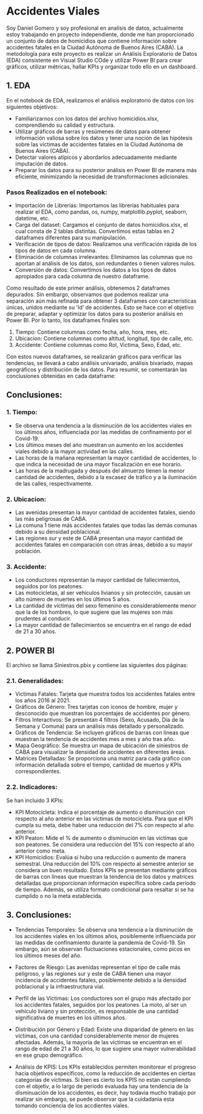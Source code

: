 # Accidentes Viales

Soy Daniel Gomero y soy profesional en analisis de datos, actualmente estoy trabajando en proyecto independiente, donde me han proporcionado un conjunto de datos de homicidios que contiene información sobre accidentes fatales en la Ciudad Autónoma de Buenos Aires (CABA). La metodología para este proyecto es realizar un Análisis Exploratorio de Datos (EDA) consistente en Visual Studio COde y utilizar Power BI para crear gráficos, utilizar métricas, hallar KPIs y organizar todo ello en un dashboard. 

## 1. EDA
   
En el notebook de EDA, realizamos el análisis exploratorio de datos con los siguientes objetivos:

* Familiarizarnos con los datos del archivo homicidios.xlsx, comprendiendo su calidad y estructura.
* Utilizar gráficos de barras y resúmenes de datos para obtener información valiosa sobre los datos y tener una noción de las hipótesis sobre las víctimas de accidentes fatales en la Ciudad Autónoma de Buenos Aires (CABA).
* Detectar valores atípicos y abordarlos adecuadamente mediante imputación de datos.
* Preparar los datos para su posterior análisis en Power BI de manera más eficiente, minimizando la necesidad de transformaciones adicionales.
  
### Pasos Realizados en el notebook:

* Importación de Librerías: Importamos las librerías habituales para realizar el EDA, como pandas, os, numpy, matplotlib.pyplot, seaborn, datetime, etc.
* Carga del dataset: Cargamos el conjunto de datos homicidios.xlsx, el cual consta de 2 tablas distintas. Convertimos estas tablas en 2 dataframes diferentes para su manipulación.
* Verificación de tipos de datos: Realizamos una verificación rápida de los tipos de datos en cada columna.
* Eliminación de columnas irrelevantes: Eliminamos las columnas que no aportan al análisis de los datos, son redundantes o tienen valores nulos.
* Conversión de datos: Convertimos los datos a los tipos de datos apropiados para cada columna de nuestro dataframe.

Como resultado de este primer análisis, obtenemos 2 dataframes depurados. Sin embargo, observamos que podemos realizar una separación aún más refinada para obtener 3 dataframes con características únicas, unidos mediante su 'Id' de accidentes. Esto se hace con el objetivo de preparar, adaptar y optimizar los datos para su posterior análisis en Power BI. Por lo tanto, los dataframes finales son:

1. Tiempo: Contiene columnas como fecha, año, hora, mes, etc.
2. Ubicacion: Contiene columnas como altitud, longitud, tipo de calle, etc.
3. Accidente: Contiene columnas como Rol, Victima, Sexo, Edad, etc.

Con estos nuevos dataframes, se realizarán gráficos para verificar las tendencias, se llevará a cabo análisis univariado, análisis bivariado, mapas geográficos y distribución de los datos. Para resumir, se comentarán las conclusiones obtenidas en cada dataframe:

## Conclusiones:

### 1. Tiempo:

* Se observa una tendencia a la disminución de los accidentes viales en los últimos años, influenciada por las medidas de confinamiento por el Covid-19.
* Los últimos meses del año muestran un aumento en los accidentes viales debido a la mayor actividad en las calles.
* Las horas de la mañana representan la mayor cantidad de accidentes, lo que indica la necesidad de una mayor fiscalización en ese horario.
* Las horas de la madrugada y después del almuerzo tienen la menor cantidad de accidentes, debido a la escasez de tráfico y a la iluminación de las calles, respectivamente.

### 2. Ubicacion:
   
* Las avenidas presentan la mayor cantidad de accidentes fatales, siendo las más peligrosas de CABA.
* La comuna 1 tiene más accidentes fatales que todas las demás comunas debido a su densidad poblacional.
* Las regiones sur y este de CABA presentan una mayor cantidad de accidentes fatales en comparación con otras áreas, debido a su mayor población.

### 3. Accidente:

* Los conductores representan la mayor cantidad de fallecimientos, seguidos por los peatones.
* Las motocicletas, al ser vehículos livianos y sin protección, causan un alto número de muertes en los últimos 5 años.
* La cantidad de víctimas del sexo femenino es considerablemente menor que la de los hombres, lo que sugiere que las mujeres son más prudentes al conducir.
* La mayor cantidad de fallecimientos se encuentra en el rango de edad de 21 a 30 años.

## 2. POWER BI

El archivo se llama Siniestros.pbix y contiene las siguientes dos páginas:

### 2.1. Generalidades:

* Victimas Fatales: Tarjeta que muestra todos los accidentes fatales entre los años 2016 al 2021.
* Gráficos de Género: Tres tarjetas con iconos de hombre, mujer y desconocido que muestran los porcentajes de accidentes por género.
* Filtros Interactivos: Se presentan 4 filtros (Sexo, Acusado, Día de la Semana y Comuna) para un análisis más detallado y personalizado.
* Gráficos de Tendencia: Se incluyen gráficos de barras con líneas que muestran la tendencia de accidentes mes a mes y año tras año.
* Mapa Geográfico: Se muestra un mapa de ubicación de siniestros de CABA para visualizar la densidad de accidentes en diferentes áreas.
* Matrices Detalladas: Se proporciona una matriz para cada gráfico con información detallada sobre el tiempo, cantidad de muertos y KPIs correspondientes.

### 2.2. Indicadores:

Se han incluido 3 KPIs:

* KPI Motocicleta: Indica el porcentaje de aumento o disminución con respecto al año anterior en las víctimas de motocicleta. Para que el KPI cumpla su meta, debe haber una reducción del 7% con respecto al año anterior.
* KPI Peaton: Mide el % de aumento o disminución en las víctimas que son peatones. Se considera una reducción del 15% con respecto al año anterior como meta.
* KPI Homicidios: Evalúa si hubo una reducción o aumento de manera semestral. Una reducción del 10% con respecto al semestre anterior se considera un buen resultado.
Estos KPIs se presentan mediante gráficos de barras con líneas que muestran la tendencia de los datos y matrices detalladas que proporcionan información específica sobre cada período de tiempo. Además, se utiliza formato condicional para resaltar si se ha cumplido o no la meta establecida.

## 3. Conclusiones:

* Tendencias Temporales: Se observa una tendencia a la disminución de los accidentes viales en los últimos años, posiblemente influenciada por las medidas de confinamiento durante la pandemia de Covid-19. Sin embargo, aún se observan fluctuaciones estacionales, como picos en los últimos meses del año.

* Factores de Riesgo: Las avenidas representan el tipo de calle más peligroso, y las regiones sur y este de CABA tienen una mayor incidencia de accidentes fatales, posiblemente debido a la densidad poblacional y la infraestructura vial.

* Perfil de las Víctimas: Los conductores son el grupo más afectado por los accidentes fatales, seguidos por los peatones. La moto, al ser un vehículo liviano y sin protección, es responsable de una cantidad significativa de muertes en los últimos años.

* Distribución por Género y Edad: Existe una disparidad de género en las víctimas, con una cantidad considerablemente menor de mujeres afectadas. Además, la mayoría de las víctimas se encuentran en el rango de edad de 21 a 30 años, lo que sugiere una mayor vulnerabilidad en ese grupo demográfico.

* Análisis de KPIS: Los KPIs establecidos permiten monitorear el progreso hacia objetivos específicos, como la reducción de accidentes en ciertas categorías de víctimas. Si bien es cierto los KPIS no estan cumpliendo con el objetiv, a lo largo de periodo evaluada hay una tendencia de la disminuación de los accidentes, es decir, hay todavia mucho trabajo por realizar sin embargo, se puede observar que la cuidadania esta tomando conciencia de los accdientes viales.

